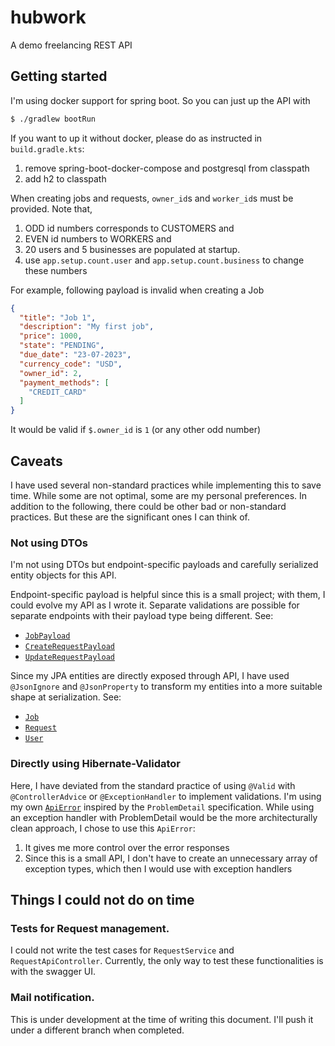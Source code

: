 # hubwork
A demo freelancing REST API

## Getting started

I'm using docker support for spring boot. So you can just up the API with

```sh
$ ./gradlew bootRun
```

If you want to up it without docker, please do as instructed in `build.gradle.kts`:

1) remove spring-boot-docker-compose and postgresql from classpath
2) add h2 to classpath

When creating jobs and requests, `owner_id`s and `worker_id`s must be provided.
Note that,

1) ODD id numbers corresponds to CUSTOMERS and
2) EVEN id numbers to WORKERS and
3) 20 users and 5 businesses are populated at startup.
4) use `app.setup.count.user` and `app.setup.count.business` to change these numbers

For example, following payload is invalid when creating a Job

```json
{
  "title": "Job 1",
  "description": "My first job",
  "price": 1000,
  "state": "PENDING",
  "due_date": "23-07-2023",
  "currency_code": "USD",
  "owner_id": 2,
  "payment_methods": [
    "CREDIT_CARD"
  ]
}
```

It would be valid if `$.owner_id` is `1` (or any other odd number)

## Caveats

I have used several non-standard practices while implementing this to save time. While some are not optimal, some are my
personal preferences.
In addition to the following, there could be other bad or non-standard practices. But these are the significant ones I
can think of.

### Not using DTOs

I'm not using DTOs but endpoint-specific payloads and carefully serialized entity objects for this API.

Endpoint-specific payload is helpful since this is a small project; with them, I could evolve my API as I wrote it. 
Separate validations are possible for separate endpoints with their payload type being different. See:

- [`JobPayload`](1)
- [`CreateRequestPayload`](2)
- [`UpdateRequestPayload`](3)

Since my JPA entities are directly exposed through API, I have used `@JsonIgnore` and `@JsonProperty` to transform my entities
into a more suitable shape at serialization. See:

- [`Job`](4)
- [`Request`](5)
- [`User`](6)

### Directly using Hibernate-Validator

Here, I have deviated from the standard practice of using `@Valid` with `@ControllerAdvice` or `@ExceptionHandler` to implement validations.
I'm using my own [`ApiError`](7) inspired by the `ProblemDetail` specification. While using an exception handler with ProblemDetail would be the
more architecturally clean approach, I chose to use this `ApiError`:

1) It gives me more control over the error responses
2) Since this is a small API, I don't have to create an unnecessary array of exception types, which then I would use with exception handlers

## Things I could not do on time

### Tests for Request management.

I could not write the test cases for `RequestService` and `RequestApiController`. Currently, the only way to test these functionalities is with
the swagger UI.

### Mail notification.

This is under development at the time of writing this document. I'll push it under a different branch when completed.

[1]:(https://github.com/reified/hubwork/blob/main/src/main/java/dev/nisalb/hubwork/api/payload/JobPayload.java)
[2]:(https://github.com/reified/hubwork/blob/main/src/main/java/dev/nisalb/hubwork/api/payload/CreateRequestPayload.java)
[3]:(https://github.com/reified/hubwork/blob/main/src/main/java/dev/nisalb/hubwork/api/payload/UpdateRequestPayload.java)
[4]:(https://github.com/reified/hubwork/blob/main/src/main/java/dev/nisalb/hubwork/model/Job.java)
[5]:(https://github.com/reified/hubwork/blob/main/src/main/java/dev/nisalb/hubwork/model/Request.java)
[6]:(https://github.com/reified/hubwork/blob/main/src/main/java/dev/nisalb/hubwork/model/User.java)
[7]:(https://github.com/reified/hubwork/blob/main/src/main/java/dev/nisalb/hubwork/api/payload/ApiError.java)
